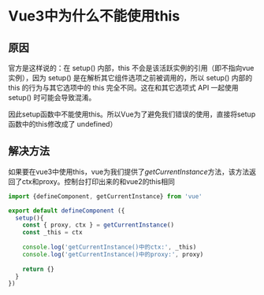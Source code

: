 # Vue3中为什么不能使用this

## 原因

官方是这样说的：在 setup() 内部，this 不会是该活跃实例的引用（即不指向vue实例），因为 setup() 是在解析其它组件选项之前被调用的，所以 setup() 内部的 this 的行为与其它选项中的 this 完全不同。这在和其它选项式 API 一起使用 setup() 时可能会导致混淆。

因此setup函数中不能使用this。所以Vue为了避免我们错误的使用，直接将setup函数中的this修改成了 undefined）

## 解决方法

如果要在vue3中使用this，vue为我们提供了*getCurrentInstance*方法，该方法返回了ctx和proxy。控制台打印出来的和vue2的this相同

```javascript
import {defineComponent, getCurrentInstance} from 'vue'

export default defineComponent ({
  setup(){
    const { proxy, ctx } = getCurrentInstance()
    const _this = ctx
    
    console.log('getCurrentInstance()中的ctx:', _this)
    console.log('getCurrentInstance()中的proxy:', proxy)
    
    return {}
  }
})
```



